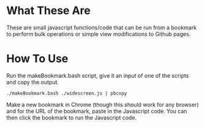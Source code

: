 # What These Are
These are small javascript functions/code that can be run from a bookmark to perform bulk operations or simple view modifications to Github pages.

# How To Use
Run the makeBookmark.bash script, give it an input of one of the scripts and copy the output.
```
./makeBookmark.bash ./widescreen.js | pbcopy
```

Make a new bookmark in Chrome (though this should work for any browser) and for the URL of the bookmark, paste in the Javascript code. You can then click the bookmark to run the Javascript code.